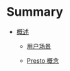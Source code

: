 # Summary



- [概述](docs/overview.md)

  - [用户场景](docs/use-cases.md)

  - [Presto 概念](docs/concepts.md)

    

